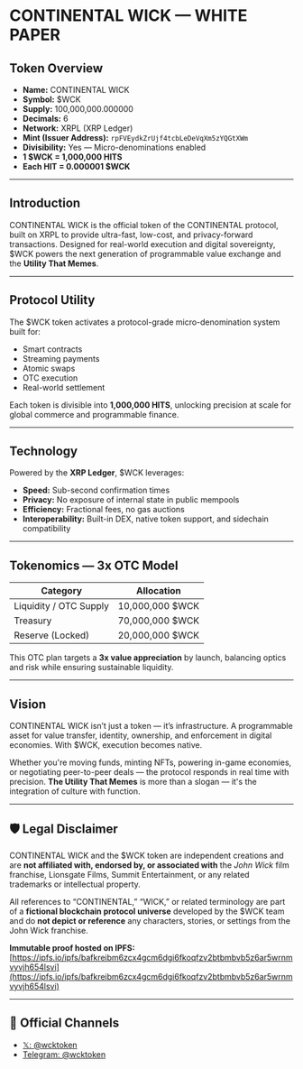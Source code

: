 # CONTINENTAL WICK — WHITE PAPER

## Token Overview
- **Name:** CONTINENTAL WICK  
- **Symbol:** $WCK  
- **Supply:** 100,000,000.000000  
- **Decimals:** 6  
- **Network:** XRPL (XRP Ledger)  
- **Mint (Issuer Address):** `rpFVEydkZrUjf4tcbLeDeVqXm5zYQGtXWm`  
- **Divisibility:** Yes — Micro-denominations enabled  
- **1 $WCK = 1,000,000 HITS**  
- **Each HIT = 0.000001 $WCK**  

---

## Introduction
CONTINENTAL WICK is the official token of the CONTINENTAL protocol, built on XRPL to provide ultra-fast, low-cost, and privacy-forward transactions. Designed for real-world execution and digital sovereignty, $WCK powers the next generation of programmable value exchange and the **Utility That Memes**.

---

## Protocol Utility
The $WCK token activates a protocol-grade micro-denomination system built for:
- Smart contracts  
- Streaming payments  
- Atomic swaps  
- OTC execution  
- Real-world settlement  

Each token is divisible into **1,000,000 HITS**, unlocking precision at scale for global commerce and programmable finance.

---

## Technology
Powered by the **XRP Ledger**, $WCK leverages:
- **Speed:** Sub-second confirmation times  
- **Privacy:** No exposure of internal state in public mempools  
- **Efficiency:** Fractional fees, no gas auctions  
- **Interoperability:** Built-in DEX, native token support, and sidechain compatibility  

---

## Tokenomics — 3x OTC Model

| Category               | Allocation         |
|------------------------|--------------------|
| Liquidity / OTC Supply | 10,000,000 $WCK    |
| Treasury               | 70,000,000 $WCK    |
| Reserve (Locked)       | 20,000,000 $WCK    |

This OTC plan targets a **3x value appreciation** by launch, balancing optics and risk while ensuring sustainable liquidity.

---

## Vision
CONTINENTAL WICK isn’t just a token — it’s infrastructure. A programmable asset for value transfer, identity, ownership, and enforcement in digital economies. With $WCK, execution becomes native.

Whether you're moving funds, minting NFTs, powering in-game economies, or negotiating peer-to-peer deals — the protocol responds in real time with precision. **The Utility That Memes** is more than a slogan — it's the integration of culture with function.

---

## 🛡 Legal Disclaimer
CONTINENTAL WICK and the $WCK token are independent creations and are **not affiliated with, endorsed by, or associated with** the *John Wick* film franchise, Lionsgate Films, Summit Entertainment, or any related trademarks or intellectual property.

All references to “CONTINENTAL,” “WICK,” or related terminology are part of a **fictional blockchain protocol universe** developed by the $WCK team and do **not depict or reference** any characters, stories, or settings from the John Wick franchise.

**Immutable proof hosted on IPFS:**  
[https://ipfs.io/ipfs/bafkreibm6zcx4gcm6dgi6fkoqfzv2btbmbvb5z6ar5wrnmvyvjh654lsvi](https://ipfs.io/ipfs/bafkreibm6zcx4gcm6dgi6fkoqfzv2btbmbvb5z6ar5wrnmvyvjh654lsvi)

---

## 📢 Official Channels
- [𝕏: @wcktoken](https://x.com/wcktoken)  
- [Telegram: @wcktoken](https://t.me/wcktoken)
